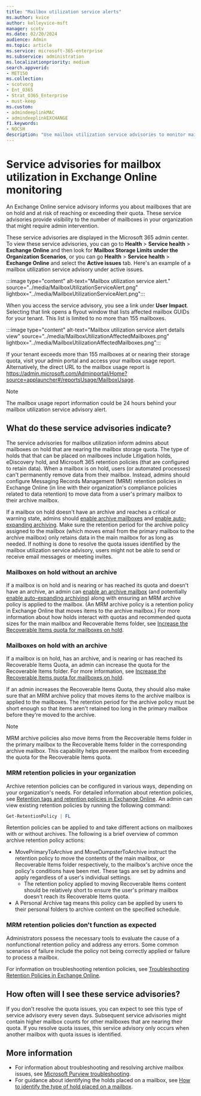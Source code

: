 ```yaml
---
title: "Mailbox utilization service alerts"
ms.author: kvice
author: kelleyvice-msft
manager: scotv
ms.date: 02/20/2024
audience: Admin
ms.topic: article
ms.service: microsoft-365-enterprise
ms.subservice: administration
ms.localizationpriority: medium
search.appverid:
- MET150
ms.collection:
- scotvorg
- Ent_O365
- Strat_O365_Enterprise
- must-keep
ms.custom:
- admindeeplinkMAC
- admindeeplinkEXCHANGE
f1.keywords:
- NOCSH
description: "Use mailbox utilization service advisories to monitor mailboxes on hold that are reaching their mailbox quota."
---
```


# Service advisories for mailbox utilization in Exchange Online monitoring

An Exchange Online service advisory informs you about mailboxes that are on hold and at risk of reaching or exceeding their quota. These service advisories provide visibility to the number of mailboxes in your organization that might require admin intervention.

These service advisories are displayed in the Microsoft 365 admin center. To view these service advisories, you can go to **Health** \> **Service health** \> **Exchange Online** and then look for **Mailbox Storage Limits under the Organization Scenarios**, or you can go **Health** \> **Service health** \> **Exchange Online** and select the **Active issues** tab. Here's an example of a mailbox utilization service advisory under active issues.

:::image type="content" alt-text="Mailbox utilization service alert." source="../media/MailboxUtilizationServiceAlert.png" lightbox="../media/MailboxUtilizationServiceAlert.png":::

When you access the service advisory, you see a link under **User Impact**. Selecting that link opens a flyout window that lists affected mailbox GUIDs for your tenant.  This list is limited to no more than 155 mailboxes.

:::image type="content" alt-text="Mailbox utilization service alert details view" source="../media/MailboxUtilizationAffectedMailboxes.png" lightbox="../media/MailboxUtilizationAffectedMailboxes.png":::

If your tenant exceeds more than 155 mailboxes at or nearing their storage quota, visit your admin portal and access your mailbox usage report.  Alternatively, the direct URL to the mailbox usage report is <https://admin.microsoft.com/Adminportal/Home?source=applauncher#/reportsUsage/MailboxUsage>.

> [!NOTE]
> The mailbox usage report information could be 24 hours behind your mailbox utilization service advisory alert.

## What do these service advisories indicate?

The service advisories for mailbox utilization inform admins about mailboxes on hold that are nearing the mailbox storage quota. The type of holds that that can be placed on mailboxes include Litigation holds, eDiscovery hold, and Microsoft 365 retention policies (that are configured to retain data). When a mailbox is on hold, users (or automated processes) can't permanently remove data from their mailbox. Instead, admins should configure Messaging Records Management (MRM) retention policies in Exchange Online (in line with their organization's compliance policies related to data retention) to move data from a user's primary mailbox to their archive mailbox.

If a mailbox on hold doesn't have an archive and reaches a critical or warning state, admins should [enable archive mailboxes](../compliance/enable-archive-mailboxes.md) and [enable auto-expanding archiving](../compliance/enable-autoexpanding-archiving.md). Make sure the retention period for the archive policy assigned to the mailbox (which moves email from the primary mailbox to the archive mailbox) only retains data in the main mailbox for as long as needed. If nothing is done to resolve the quota issues identified by the mailbox utilization service advisory, users might not be able to send or receive email messages or meeting invites.

### Mailboxes on hold without an archive

If a mailbox is on hold and is nearing or has reached its quota and doesn't have an archive, an admin can [enable an archive mailbox](../compliance/enable-archive-mailboxes.md) (and potentially [enable auto-expanding archiving](../compliance/enable-autoexpanding-archiving.md)) along with ensuring an MRM archive policy is applied to the mailbox. (An MRM archive policy is a retention policy in Exchange Online that moves items to the archive mailbox.) For more information about how holds interact with quotas and recommended quota sizes for the main mailbox and Recoverable Items folder, see [Increase the Recoverable Items quota for mailboxes on hold](../compliance/ediscovery-increase-the-recoverable-quota-for-mailboxes-on-hold.md).

### Mailboxes on hold with an archive

If a mailbox is on hold, has an archive, and is nearing or has reached its Recoverable Items Quota, an admin can increase the quota for the Recoverable Items folder. For more information, see [Increase the Recoverable Items quota for mailboxes on hold](../compliance/ediscovery-increase-the-recoverable-quota-for-mailboxes-on-hold.md).

If an admin increases the Recoverable Items Quota, they should also make sure that an MRM archive policy that moves items to the archive mailbox is applied to the mailboxes. The retention period for the archive policy must be short enough so that items aren't retained too long in the primary mailbox before they're moved to the archive.

> [!NOTE]
> MRM archive policies also move items from the Recoverable Items folder in the primary mailbox to the Recoverable Items folder in the corresponding archive mailbox. This capability helps prevent the mailbox from exceeding the quota for the Recoverable Items quota.

### MRM retention policies in your organization

Archive retention policies can be configured in various ways, depending on your organization's needs. For detailed information about retention policies, see [Retention tags and retention policies in Exchange Online](/exchange/security-and-compliance/messaging-records-management/retention-tags-and-policies). An admin can view existing retention policies by running the following command:

```powershell
Get-RetentionPolicy | FL
```

Retention policies can be applied to and take different actions on mailboxes with or without archives. The following is a brief overview of common archive retention policy actions:

- MovePrimaryToArchive and MoveDumpsterToArchive instruct the retention policy to move the contents of the main mailbox, or Recoverable Items folder respectively, to the mailbox's archive once the policy's conditions have been met. These tags are set by admins and apply regardless of a user's individual settings.
  - The retention policy applied to moving Recoverable Items content should be relatively short to ensure the user's primary mailbox doesn't reach its Recoverable Items quota.
- A Personal Archive tag means this policy can be applied by users to their personal folders to archive content on the specified schedule.

### MRM retention policies don't function as expected

Administrators possess the necessary tools to evaluate the cause of a nonfunctional retention policy and address any errors. Some common scenarios of failure include the policy not being correctly applied or failure to process a mailbox.

For information on troubleshooting retention policies, see [Troubleshooting Retention Policies in Exchange Online](https://techcommunity.microsoft.com/t5/exchange-team-blog/troubleshooting-retention-policies-in-exchange-online/ba-p/3750197).

## How often will I see these service advisories?

If you don't resolve the quota issues, you can expect to see this type of service advisory every seven days. Subsequent service advisories might contain higher mailbox counts for other mailboxes that are nearing their quota. If you resolve quota issues, this service advisory only occurs when another mailbox with quota issues is identified.

## More information

- For information about troubleshooting and resolving archive mailbox issues, see [Microsoft Purview troubleshooting](/microsoft-365/troubleshoot/microsoft-365-compliance-welcome).
- For guidance about identifying the holds placed on a mailbox, see [How to identify the type of hold placed on a mailbox](../compliance/ediscovery-identify-a-hold-on-an-exchange-online-mailbox.md).
